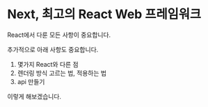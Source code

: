 # Next, 최고의 React Web 프레임워크

React에서 다룬 모든 사항이 중요합니다.



추가적으로 아래 사항도 중요합니다.

1. 몇가지 React와 다른 점
2. 렌더링 방식 고르는 법, 적용하는 법
3. api 만들기

이렇게 해보겠습니다.



